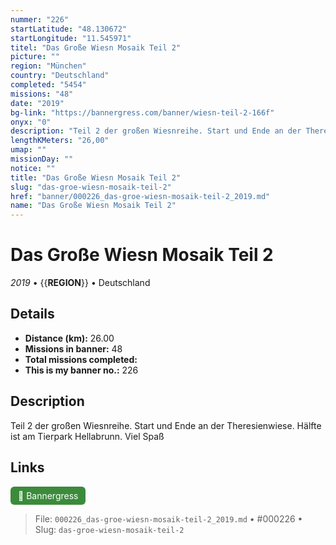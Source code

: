 ```yaml
---
nummer: "226"
startLatitude: "48.130672"
startLongitude: "11.545971"
titel: "Das Große Wiesn Mosaik Teil 2"
picture: ""
region: "München"
country: "Deutschland"
completed: "5454"
missions: "48"
date: "2019"
bg-link: "https://bannergress.com/banner/wiesn-teil-2-166f"
onyx: "0"
description: "Teil 2 der großen Wiesnreihe. Start und Ende an der Theresienwiese. Hälfte ist am Tierpark Hellabrunn. Viel Spaß"
lengthKMeters: "26,00"
umap: ""
missionDay: ""
notice: ""
title: "Das Große Wiesn Mosaik Teil 2"
slug: "das-groe-wiesn-mosaik-teil-2"
href: "banner/000226_das-groe-wiesn-mosaik-teil-2_2019.md"
name: "Das Große Wiesn Mosaik Teil 2"
---
```

# Das Große Wiesn Mosaik Teil 2

*2019* • {{__REGION__}} • Deutschland





## Details
- **Distance (km):** 26.00
- **Missions in banner:** 48
- **Total missions completed:** 
- **This is my banner no.:** 226



## Description
Teil 2 der großen Wiesnreihe. Start und Ende an der Theresienwiese. Hälfte ist am Tierpark Hellabrunn. Viel Spaß



## Links
<a href="https://bannergress.com/banner/wiesn-teil-2-166f" target="_blank" style="display:inline-block;margin-right:8px;padding:6px 12px;background:#3c8b3c;color:#fff;text-decoration:none;border-radius:6px;">🔗 Bannergress</a>



> File: `000226_das-groe-wiesn-mosaik-teil-2_2019.md` • #000226 • Slug: `das-groe-wiesn-mosaik-teil-2`
